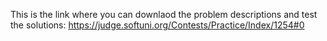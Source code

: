 This is the link where you can downlaod the problem descriptions and test the solutions:
https://judge.softuni.org/Contests/Practice/Index/1254#0
